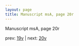 ```yaml
---
layout: page
title: Manuscript msA, page 20r
---
```


Manuscript msA, page 20r

prev:  [19v](../19v) | next:  [20v](../20v)